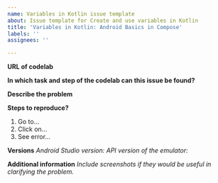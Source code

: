 ```yaml
---
name: Variables in Kotlin issue template
about: Issue template for Create and use variables in Kotlin
title: 'Variables in Kotlin: Android Basics in Compose'
labels: ''
assignees: ''

---
```


**URL of codelab**


**In which task and step of the codelab can this issue be found?**


**Describe the problem**




**Steps to reproduce?**
1. Go to...
2. Click on...
3. See error...

**Versions**
_Android Studio version:_ 
_API version of the emulator:_ 


**Additional information**
_Include screenshots if they would be useful in clarifying the problem._
